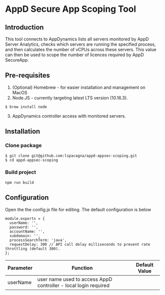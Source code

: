 # AppD Secure App Scoping Tool

## Introduction

This tool connects to AppDynamics lists all servers monitored by AppD Server Analytics, checks which servers are running the specified process, and then calculates the number of vCPUs across these servers. This value can then be used to scope the number of licences required by AppD SecureApp.

## Pre-requisites

1. (Optional) Homebrew - for easier installation and management on MacOS
2. Node.JS - currently targeting latest LTS version (10.16.3).

```
$ brew install node
```
3. AppDynamics controller access with monitored servers.

## Installation

### Clone package
```
$ git clone git@github.com:lspacagna/appd-appsec-scoping.git
$ cd appd-appsec-scoping
```

### Build project

```
npm run build
```

## Configuration

Open the the config.js file for editing. The default configuration is below

```
module.exports = {
  userName: '',
  password: '',
  accountName: '',
  subdomain: '',
  processSearchTerm: 'java',
  requestDelay: 300 // API call delay milliseconds to prevent rate throttling (default 300).
};
```

Parameter | Function | Default Value
--------- | -------- | -------------
userName | user name used to access AppD controller - local login required | 
